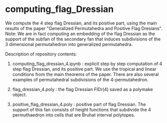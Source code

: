 # computing_flag_Dressian
We compute the 4 step flag Dressian, and its positive part, using the main results of the paper "Generalized Permutahedra and Positive Flag Dresians". Note: We are in fact computing an embedding of the flag Dressian as the support of the subfan of the secondary fan that induces subdivisions of the 3 dimensional permutahedron into generalized permutahedra.

Description of repository contents:

1. computing_flag_dressian_4.ipynb : explicit step by step computation of 4 step flag Dressian, and its positive part. We use the tropical and linear conditions 
from the main theorems of the paper. There are also several examples of permutahedral subdivisions of the 4-permutahedron.

2. flag_dressian_4.poly : the flag Dressian FlDr(4) saved as a polymake object.

3. positive_flag_dressian_4.poly : positive part of flag Dressian. The support of this fan consists of height functions that subdivide the 4 permuthaedron into cells that are Bruhat interval polytopes.
